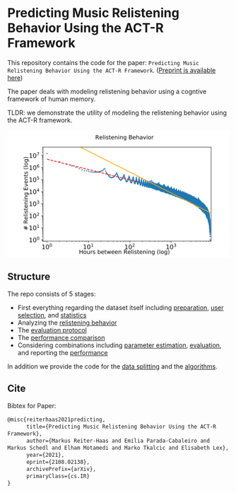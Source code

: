 # Predicting Music Relistening Behavior Using the ACT-R Framework

This repository contains the code for the paper: `Predicting Music Relistening Behavior Using the ACT-R Framework`. ([Preprint is available here]( https://arxiv.org/abs/2108.02138))

The paper deals with modeling relistening behavior using a cogntive framework of human memory. 

TLDR: we demonstrate the utility of modeling the relistening behavior using the ACT-R framework.

![Relistening Behavior](preview.png)

## Structure

The repo consists of 5 stages:
- First everything regarding the dataset itself including [preparation](1_0_dataset_prep.ipynb), [user selection](1_1_user_selection.ipynb), and [statistics](1_2_dataset_stats.ipynb)
- Analyzing the [relistening behavior](2_relistening_behavior.ipynb)
- The [evaluation protocol](3_evaluation_protocol.ipynb)
- The [performance comparison](4_performance_comparison.ipynb)
- Considering combinations including [parameter estimation](5_1_hybrid_parameter_estimation.ipynb), [evaluation](5_2_hybrid_evaluation_protocol.ipynb), and reporting the [performance](5_3_hybrid_performance_comparison.ipynb)

In addition we provide the code for the [data splitting](data_splitter.ipynb) and the [algorithms](algorithms.ipynb).

## Cite

Bibtex for Paper:

```
@misc{reiterhaas2021predicting,
      title={Predicting Music Relistening Behavior Using the ACT-R Framework}, 
      author={Markus Reiter-Haas and Emilia Parada-Cabaleiro and Markus Schedl and Elham Motamedi and Marko Tkalcic and Elisabeth Lex},
      year={2021},
      eprint={2108.02138},
      archivePrefix={arXiv},
      primaryClass={cs.IR}
}
```
